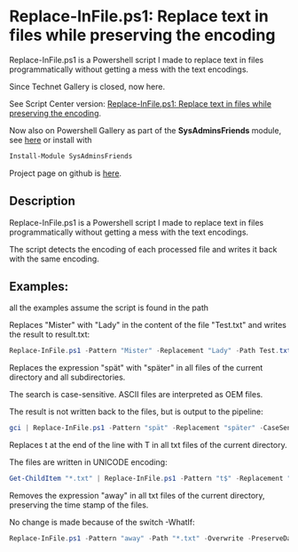 # Replace-InFile.ps1: Replace text in files while preserving the encoding
Replace-InFile.ps1 is a Powershell script I made to replace text in files programmatically without getting a mess with the text encodings.

Since Technet Gallery is closed, now here.

See Script Center version: [Replace-InFile.ps1: Replace text in files while preserving the encoding](https://gallery.technet.microsoft.com/Replace-InFileps1-Replace-1e0be31a).

Now also on Powershell Gallery as part of the **SysAdminsFriends** module, see [here](https://www.powershellgallery.com/packages/SysAdminsFriends/) or install with
```powershell
Install-Module SysAdminsFriends
```

Project page on github is [here](https://github.com/MScholtes/SysAdminsFriends).

## Description
Replace-InFile.ps1 is a Powershell script I made to replace text in files programmatically without getting a mess with the text encodings.

The script detects the encoding of each processed file and writes it back with the same encoding.

## Examples:
all the examples assume the script is found in the path

Replaces "Mister" with "Lady" in the content of the file "Test.txt" and writes the result to result.txt:
```powershell
Replace-InFile.ps1 -Pattern "Mister" -Replacement "Lady" -Path Test.txt -Quiet > result.txt
```

Replaces the expression "spät" with "später" in all files of the current directory and all subdirectories.

The search is case-sensitive. ASCII files are interpreted as OEM files.

The result is not written back to the files, but is output to the pipeline:
```powershell
gci | Replace-InFile.ps1 -Pattern "spät" -Replacement "später" -CaseSensitive -Recurse -OEM
```

Replaces t at the end of the line with T in all txt files of the current directory.

The files are written in UNICODE encoding:
```powershell
Get-ChildItem "*.txt" | Replace-InFile.ps1 -Pattern "t$" -Replacement "T" -Encoding UNICODE -Overwrite
```

Removes the expression "away" in all txt files of the current directory, preserving the time stamp of the files.

No change is made because of the switch -WhatIf:
```powershell
Replace-InFile.ps1 -Pattern "away" -Path "*.txt" -Overwrite -PreserveDate -WhatIf
```
